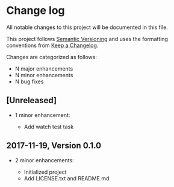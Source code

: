 # Change log

All notable changes to this project will be documented in this file.

This project follows [Semantic Versioning](http://semver.org/) and uses the formatting conventions from [Keep a Changelog](http://keepachangelog.com).

Changes are categorized as follows:

* N major enhancements
* N minor enhancements
* N bug fixes

## [Unreleased]

* 1 minor enhancement:

  * Add watch test task

## 2017-11-19, Version 0.1.0

* 2 minor enhancements:

  * Initialized project
  * Add LICENSE.txt and README.md
